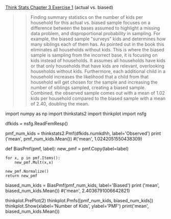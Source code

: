 [Think Stats Chapter 3 Exercise 1](http://greenteapress.com/thinkstats2/html/thinkstats2004.html#toc31) (actual vs. biased)

>> Finding summary statistics on the number of kids per household for this actual vs. biased sample focuses on a difference between the bases assumed to highlight a missing data problem, and disproportional probability in sampling. For example, the biased sample "surveys" kids and determines how many siblings each of them has. As pointed out in the book this eliminates all households without kids. This is where the biased sample is sampling from the incorrect base, it is focusing on kids instead of households. It assumes all households have kids or that only households that have kids are relevant, overlooking households without kids. Furthermore, each additional child in a household increases the likelihood that a child from that household will get chosen for the sample and increasing the number of siblings sampled, creating a biased sample. Combined, the observed sample comes out with a mean of 1.02 kids per household compared to the biased sample with a mean of 2.40, doubling the mean. 

import numpy as np
import thinkstats2
import thinkplot
import nsfg

dfkids = nsfg.ReadFemResp()

pmf_num_kids = thinkstats2.Pmf(dfkids.numkdhh, label='Observed')
print ('mean', pmf_num_kids.Mean())
#('mean', 1.0242051550438309)

def BiasPmf(pmf, label):
    new_pmf = pmf.Copy(label=label)
    
    for x, p in pmf.Items():
        new_pmf.Mult(x,x)
        
    new_pmf.Normalize()
    return new_pmf

biased_num_kids = BiasPmf(pmf_num_kids, label='Biased')
print ('mean', biased_num_kids.Mean())
#('mean', 2.4036791006642821)

thinkplot.PrePlot(2)
thinkplot.Pmfs([pmf_num_kids, biased_num_kids])
thinkplot.Show(xlabel='Number of Kids', ylabel='PMF')
print('mean', biased_num_kids.Mean())